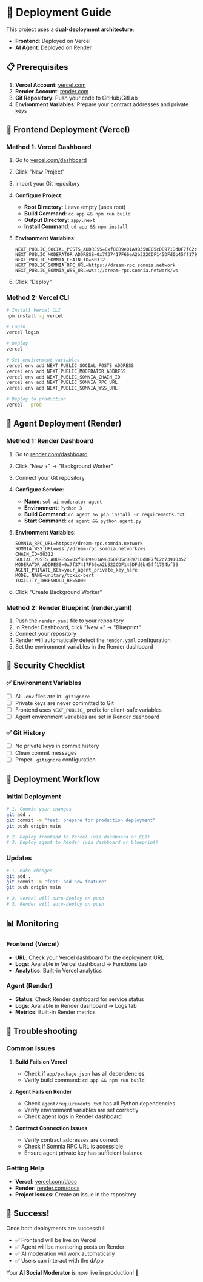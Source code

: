 # 🚀 Deployment Guide

This project uses a **dual-deployment architecture**:
- **Frontend**: Deployed on Vercel
- **AI Agent**: Deployed on Render

## 📋 Prerequisites

1. **Vercel Account**: [vercel.com](https://vercel.com)
2. **Render Account**: [render.com](https://render.com)
3. **Git Repository**: Push your code to GitHub/GitLab
4. **Environment Variables**: Prepare your contract addresses and private keys

## 🎯 Frontend Deployment (Vercel)

### Method 1: Vercel Dashboard
1. Go to [vercel.com/dashboard](https://vercel.com/dashboard)
2. Click "New Project"
3. Import your Git repository
4. **Configure Project**:
   - **Root Directory**: Leave empty (uses root)
   - **Build Command**: `cd app && npm run build`
   - **Output Directory**: `app/.next`
   - **Install Command**: `cd app && npm install`

5. **Environment Variables**:
   ```
   NEXT_PUBLIC_SOCIAL_POSTS_ADDRESS=0xf88B9e01A9B350E05cD8971DdDF7fC2c73910352
   NEXT_PUBLIC_MODERATOR_ADDRESS=0x7f37417F66eA2b322CDF145DFd0b45ff1794bf36
   NEXT_PUBLIC_SOMNIA_CHAIN_ID=50312
   NEXT_PUBLIC_SOMNIA_RPC_URL=https://dream-rpc.somnia.network
   NEXT_PUBLIC_SOMNIA_WSS_URL=wss://dream-rpc.somnia.network/ws
   ```

6. Click "Deploy"

### Method 2: Vercel CLI
```bash
# Install Vercel CLI
npm install -g vercel

# Login
vercel login

# Deploy
vercel

# Set environment variables
vercel env add NEXT_PUBLIC_SOCIAL_POSTS_ADDRESS
vercel env add NEXT_PUBLIC_MODERATOR_ADDRESS
vercel env add NEXT_PUBLIC_SOMNIA_CHAIN_ID
vercel env add NEXT_PUBLIC_SOMNIA_RPC_URL
vercel env add NEXT_PUBLIC_SOMNIA_WSS_URL

# Deploy to production
vercel --prod
```

## 🤖 Agent Deployment (Render)

### Method 1: Render Dashboard
1. Go to [render.com/dashboard](https://render.com/dashboard)
2. Click "New +" → "Background Worker"
3. Connect your Git repository
4. **Configure Service**:
   - **Name**: `sol-ai-moderator-agent`
   - **Environment**: `Python 3`
   - **Build Command**: `cd agent && pip install -r requirements.txt`
   - **Start Command**: `cd agent && python agent.py`

5. **Environment Variables**:
   ```
   SOMNIA_RPC_URL=https://dream-rpc.somnia.network
   SOMNIA_WSS_URL=wss://dream-rpc.somnia.network/ws
   CHAIN_ID=50312
   SOCIAL_POSTS_ADDRESS=0xf88B9e01A9B350E05cD8971DdDF7fC2c73910352
   MODERATOR_ADDRESS=0x7f37417F66eA2b322CDF145DFd0b45ff1794bf36
   AGENT_PRIVATE_KEY=your_agent_private_key_here
   MODEL_NAME=unitary/toxic-bert
   TOXICITY_THRESHOLD_BP=5000
   ```

6. Click "Create Background Worker"

### Method 2: Render Blueprint (render.yaml)
1. Push the `render.yaml` file to your repository
2. In Render Dashboard, click "New +" → "Blueprint"
3. Connect your repository
4. Render will automatically detect the `render.yaml` configuration
5. Set the environment variables in the Render dashboard

## 🔐 Security Checklist

### ✅ Environment Variables
- [ ] All `.env` files are in `.gitignore`
- [ ] Private keys are never committed to Git
- [ ] Frontend uses `NEXT_PUBLIC_` prefix for client-safe variables
- [ ] Agent environment variables are set in Render dashboard

### ✅ Git History
- [ ] No private keys in commit history
- [ ] Clean commit messages
- [ ] Proper `.gitignore` configuration

## 🔄 Deployment Workflow

### Initial Deployment
```bash
# 1. Commit your changes
git add .
git commit -m "feat: prepare for production deployment"
git push origin main

# 2. Deploy frontend to Vercel (via dashboard or CLI)
# 3. Deploy agent to Render (via dashboard or blueprint)
```

### Updates
```bash
# 1. Make changes
git add .
git commit -m "feat: add new feature"
git push origin main

# 2. Vercel will auto-deploy on push
# 3. Render will auto-deploy on push
```

## 📊 Monitoring

### Frontend (Vercel)
- **URL**: Check your Vercel dashboard for the deployment URL
- **Logs**: Available in Vercel dashboard → Functions tab
- **Analytics**: Built-in Vercel analytics

### Agent (Render)
- **Status**: Check Render dashboard for service status
- **Logs**: Available in Render dashboard → Logs tab
- **Metrics**: Built-in Render metrics

## 🐛 Troubleshooting

### Common Issues

1. **Build Fails on Vercel**
   - Check if `app/package.json` has all dependencies
   - Verify build command: `cd app && npm run build`

2. **Agent Fails on Render**
   - Check `agent/requirements.txt` has all Python dependencies
   - Verify environment variables are set correctly
   - Check agent logs in Render dashboard

3. **Contract Connection Issues**
   - Verify contract addresses are correct
   - Check if Somnia RPC URL is accessible
   - Ensure agent private key has sufficient balance

### Getting Help
- **Vercel**: [vercel.com/docs](https://vercel.com/docs)
- **Render**: [render.com/docs](https://render.com/docs)
- **Project Issues**: Create an issue in the repository

## 🎉 Success!

Once both deployments are successful:
- ✅ Frontend will be live on Vercel
- ✅ Agent will be monitoring posts on Render
- ✅ AI moderation will work automatically
- ✅ Users can interact with the dApp

Your **AI Social Moderator** is now live in production! 🚀
